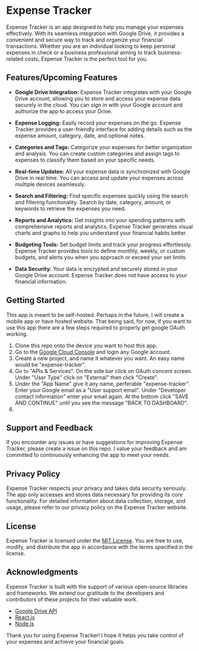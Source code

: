 # Expense Tracker

Expense Tracker is an app designed to help you manage your expenses effectively. With its seamless integration with Google Drive, it provides a convenient and secure way to track and organize your financial transactions. Whether you are an individual looking to keep personal expenses in check or a business professional aiming to track business-related costs, Expense Tracker is the perfect tool for you.

## Features/Upcoming Features

- **Google Drive Integration:** Expense Tracker integrates with your Google Drive account, allowing you to store and access your expense data securely in the cloud. You can sign in with your Google account and authorize the app to access your Drive.

- **Expense Logging:** Easily record your expenses on the go. Expense Tracker provides a user-friendly interface for adding details such as the expense amount, category, date, and optional notes.

- **Categories and Tags:** Categorize your expenses for better organization and analysis. You can create custom categories and assign tags to expenses to classify them based on your specific needs.

- **Real-time Updates:** All your expense data is synchronized with Google Drive in real time. You can access and update your expenses across multiple devices seamlessly.

- **Search and Filtering:** Find specific expenses quickly using the search and filtering functionality. Search by date, category, amount, or keywords to retrieve the expenses you need.

- **Reports and Analytics:** Get insights into your spending patterns with comprehensive reports and analytics. Expense Tracker generates visual charts and graphs to help you understand your financial habits better.

- **Budgeting Tools:** Set budget limits and track your progress effortlessly. Expense Tracker provides tools to define monthly, weekly, or custom budgets, and alerts you when you approach or exceed your set limits.

- **Data Security:** Your data is encrypted and securely stored in your Google Drive account. Expense Tracker does not have access to your financial information.

## Getting Started

This app is meant to be self-hosted. Perhaps in the future, I will create a mobile app or have hosted website. That being said, for now, if you want to use this app there are a few steps required to properly get google OAuth working.

1. Clone this repo onto the device you want to host this app.
2. Go to the [Google Cloud Console](https://console.cloud.google.com) and login any Google account.
3. Create a new project, and name it whatever you want. An easy name would be "expense-tracker".
4. Go to "APIs & Services". On the side bar click on OAuth concent screen. Under "User Type" click on "External" then click "Create".
5. Under the "App Name" give it any name, perferable "expense-tracker". Enter your Google email as a "User support email". Under "Developer contact information" enter your email again. At the bottom click "SAVE AND CONTINUE" until you see the message "BACK TO DASHBOARD".
6. 



## Support and Feedback

If you encounter any issues or have suggestions for improving Expense Tracker, please create a issue on this repo. I value your feedback and am committed to continuously enhancing the app to meet your needs.

## Privacy Policy

Expense Tracker respects your privacy and takes data security seriously. The app only accesses and stores data necessary for providing its core functionality. For detailed information about data collection, storage, and usage, please refer to our privacy policy on the Expense Tracker website.

## License

Expense Tracker is licensed under the [MIT License](https://github.com/rdeodha/expense-tracker/blob/main/LICENSE.txt). You are free to use, modify, and distribute the app in accordance with the terms specified in the license.

## Acknowledgments

Expense Tracker is built with the support of various open-source libraries and frameworks. We extend our gratitude to the developers and contributors of these projects for their valuable work.

- [Google Drive API](https://developers.google.com/drive)
- [React.js](https://reactjs.org/)
- [Node.js](https://nodejs.org/)

Thank you for using Expense Tracker! I hope it helps you take control of your expenses and achieve your financial goals.
